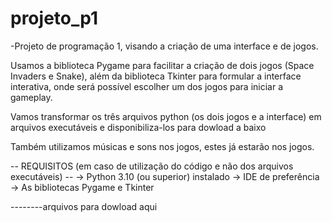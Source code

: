 # projeto_p1
-Projeto de programação 1, visando a criação de uma interface e de jogos.

Usamos a biblioteca Pygame para facilitar a criação de dois jogos (Space Invaders e Snake), além da biblioteca Tkinter para formular
a interface interativa, onde será possível escolher um dos jogos para iniciar a gameplay.

Vamos transformar os três arquivos python (os dois jogos e a interface) em arquivos executáveis e disponibiliza-los para dowload 
a baixo

Também utilizamos músicas e sons nos jogos, estes já estarão nos jogos.

-- REQUISITOS (em caso de utilização do código e não dos arquivos executáveis) --
-> Python 3.10 (ou superior) instalado
-> IDE de preferência
-> As bibliotecas Pygame e Tkinter

--------arquivos para dowload aqui
